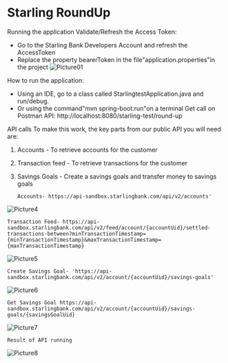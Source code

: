 # Starling RoundUp 
Running the application
Validate/Refresh the Access Token:
- Go to the Starling Bank Developers Account and refresh the AccessToken
- Replace the property bearerToken in the file"application.properties"in the project
  ![Picture01](https://github.com/hajra-hassan/starling-roundup/assets/62060300/96a0d353-f65a-4af0-94e5-cff7040a4296)













How to run the application:
- Using an IDE, go to a class called StarlingtestApplication.java and run/debug.
- Or using the command"mvn spring-boot:run"on a terminal
Get call on Postman API: http://localhost:8080/starling-test/round-up







											
API calls
To make this work, the key parts from our public API you will need are:
1.	Accounts - To retrieve accounts for the customer
2.	Transaction feed - To retrieve transactions for the customer
3.	Savings Goals - Create a savings goals and transfer money to savings goals


		Accounts- https://api-sandbox.starlingbank.com/api/v2/accounts'

![Picture4](https://github.com/hajra-hassan/starling-roundup/assets/62060300/ce8f98eb-2313-4063-8c2e-01617451ad9d)







													
	Transaction Feed- https://api-sandbox.starlingbank.com/api/v2/feed/account/{accountUid}/settled-transactions-between?minTransactionTimestamp={minTransactionTimestamp}&maxTransactionTimestamp={maxTransactionTimestamp}


![Picture5](https://github.com/hajra-hassan/starling-roundup/assets/62060300/2673e747-10e2-4d85-8a5c-f47ad2e2b76d)











	Create Savings Goal- 'https://api-sandbox.starlingbank.com/api/v2/account/{accountUid}/savings-goals'

 ![Picture6](https://github.com/hajra-hassan/starling-roundup/assets/62060300/64bc69fb-3d22-4f2a-80bc-a970315c7266)





 
	Get Savings Goal https://api-sandbox.starlingbank.com/api/v2/account/{accountUid}/savings-goals/{savingsGoalUid}
 
![Picture7](https://github.com/hajra-hassan/starling-roundup/assets/62060300/39fc4a24-a8a8-47d1-9632-e82f4cf90c4f)














	Result of API running

![Picture8](https://github.com/hajra-hassan/starling-roundup/assets/62060300/f46f5c29-8e59-4a05-bcf9-cb2568fe04f8)


